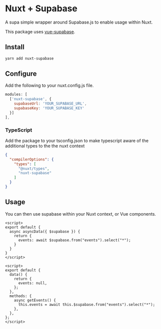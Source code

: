 # Nuxt + Supabase

A supa simple wrapper around Supabase.js to enable usage within Nuxt.

This package uses [vue-supabase](https://github.com/supabase/vue-supabase).

## Install

```bash
yarn add nuxt-supabase
```

## Configure

Add the following to your nuxt.config.js file.

```js
modules: [
  ['nuxt-supabase', {
    supabaseUrl: 'YOUR_SUPABASE_URL',
    supabaseKey: 'YOUR_SUPABASE_KEY'
  }]
],
```
### TypeScript
Add the package to your tsconfig.json to make typescript aware of the additional types to the the nuxt context
```json
{
  "compilerOptions": {
    "types": [
      "@nuxt/types",
      "nuxt-supabase"
    ]
  }
}
```

## Usage

You can then use supabase within your Nuxt context, or Vue components.

```vue
<script>
export default {
  async asyncData({ $supabase }) {
    return {
      events: await $supabase.from("events").select("*");
    }
  }
}
</script>
```
```vue
<script>
export default {
  data() {
    return {
      events: null,
    };
  },
  methods: {
    async getEvents() {
      this.events = await this.$supabase.from("events").select("*");
    },
  },
};
</script>
```
